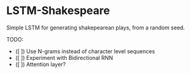 # LSTM-Shakespeare

Simple LSTM for generating shakepearean plays, from a random seed.

TODO:
- ([ ]) Use N-grams instead of character level sequences 
- ([ ]) Experiment with Bidirectional RNN 
- ([ ]) Attention layer?
